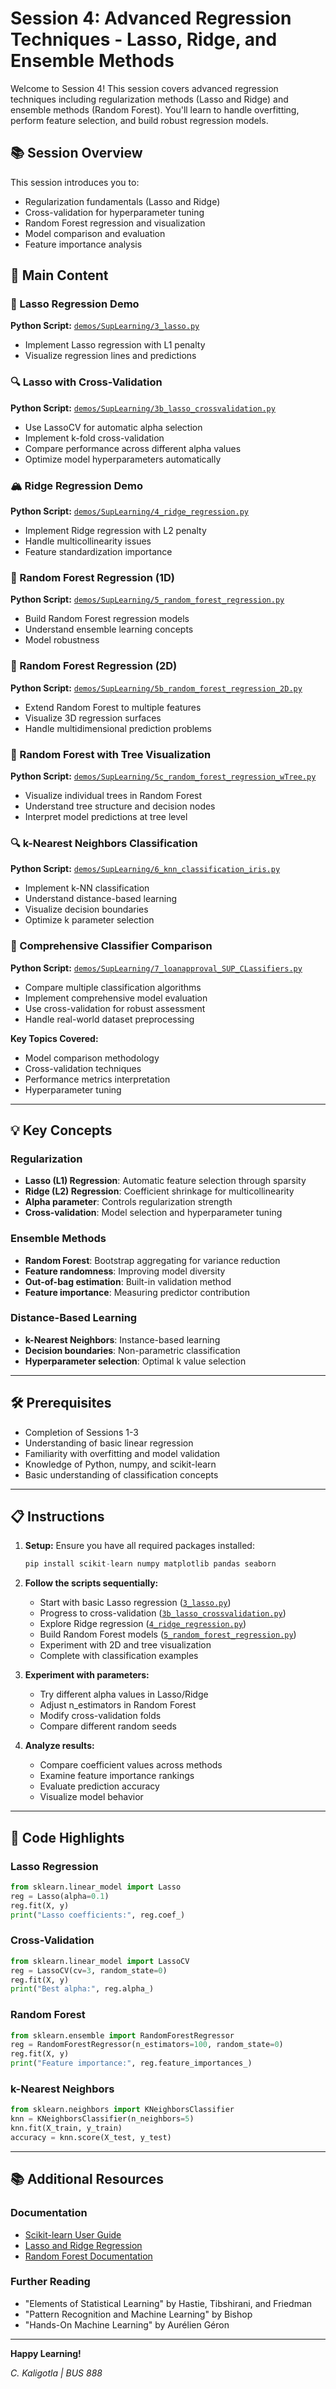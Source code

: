 # Session 4: Advanced Regression Techniques - Lasso, Ridge, and Ensemble Methods

Welcome to Session 4! This session covers advanced regression techniques including regularization methods (Lasso and Ridge) and ensemble methods (Random Forest). You'll learn to handle overfitting, perform feature selection, and build robust regression models.

## 📚 Session Overview

This session introduces you to:
- Regularization fundamentals (Lasso and Ridge)
- Cross-validation for hyperparameter tuning
- Random Forest regression and visualization
- Model comparison and evaluation
- Feature importance analysis

## 📖 Main Content

### 🎯 Lasso Regression Demo

**Python Script:** [`demos/SupLearning/3_lasso.py`](demos/SupLearning/3_lasso.py)

- Implement Lasso regression with L1 penalty
- Visualize regression lines and predictions


### 🔍 Lasso with Cross-Validation

**Python Script:** [`demos/SupLearning/3b_lasso_crossvalidation.py`](demos/SupLearning/3b_lasso_crossvalidation.py)

- Use LassoCV for automatic alpha selection
- Implement k-fold cross-validation
- Compare performance across different alpha values
- Optimize model hyperparameters automatically


### 🏔️ Ridge Regression Demo

**Python Script:** [`demos/SupLearning/4_ridge_regression.py`](demos/SupLearning/4_ridge_regression.py)

- Implement Ridge regression with L2 penalty
- Handle multicollinearity issues
- Feature standardization importance


### 🌲 Random Forest Regression (1D)

**Python Script:** [`demos/SupLearning/5_random_forest_regression.py`](demos/SupLearning/5_random_forest_regression.py)

- Build Random Forest regression models
- Understand ensemble learning concepts
- Model robustness

### 🌲 Random Forest Regression (2D)

**Python Script:** [`demos/SupLearning/5b_random_forest_regression_2D.py`](demos/SupLearning/5b_random_forest_regression_2D.py)

- Extend Random Forest to multiple features
- Visualize 3D regression surfaces
- Handle multidimensional prediction problems


### 🌳 Random Forest with Tree Visualization

**Python Script:** [`demos/SupLearning/5c_random_forest_regression_wTree.py`](demos/SupLearning/5c_random_forest_regression_wTree.py)


- Visualize individual trees in Random Forest
- Understand tree structure and decision nodes
- Interpret model predictions at tree level



### 🔍 k-Nearest Neighbors Classification

**Python Script:** [`demos/SupLearning/6_knn_classification_iris.py`](demos/SupLearning/6_knn_classification_iris.py)

- Implement k-NN classification
- Understand distance-based learning
- Visualize decision boundaries
- Optimize k parameter selection


### 🏦 Comprehensive Classifier Comparison

**Python Script:** [`demos/SupLearning/7_loanapproval_SUP_CLassifiers.py`](demos/SupLearning/7_loanapproval_SUP_CLassifiers.py)

- Compare multiple classification algorithms
- Implement comprehensive model evaluation
- Use cross-validation for robust assessment
- Handle real-world dataset preprocessing

**Key Topics Covered:**
- Model comparison methodology
- Cross-validation techniques
- Performance metrics interpretation
- Hyperparameter tuning

---

## 💡 Key Concepts

### Regularization
- **Lasso (L1) Regression**: Automatic feature selection through sparsity
- **Ridge (L2) Regression**: Coefficient shrinkage for multicollinearity
- **Alpha parameter**: Controls regularization strength
- **Cross-validation**: Model selection and hyperparameter tuning

### Ensemble Methods
- **Random Forest**: Bootstrap aggregating for variance reduction
- **Feature randomness**: Improving model diversity
- **Out-of-bag estimation**: Built-in validation method
- **Feature importance**: Measuring predictor contribution

### Distance-Based Learning
- **k-Nearest Neighbors**: Instance-based learning
- **Decision boundaries**: Non-parametric classification
- **Hyperparameter selection**: Optimal k value selection

---

## 🛠️ Prerequisites

- Completion of Sessions 1-3
- Understanding of basic linear regression
- Familiarity with overfitting and model validation
- Knowledge of Python, numpy, and scikit-learn
- Basic understanding of classification concepts

---

## 📋 Instructions

1. **Setup:** Ensure you have all required packages installed:
   ```python
   pip install scikit-learn numpy matplotlib pandas seaborn
   ```

2. **Follow the scripts sequentially:**
   - Start with basic Lasso regression ([`3_lasso.py`](demos/SupLearning/3_lasso.py))
   - Progress to cross-validation ([`3b_lasso_crossvalidation.py`](demos/SupLearning/3b_lasso_crossvalidation.py))
   - Explore Ridge regression ([`4_ridge_regression.py`](demos/SupLearning/4_ridge_regression.py))
   - Build Random Forest models ([`5_random_forest_regression.py`](demos/SupLearning/5_random_forest_regression.py))
   - Experiment with 2D and tree visualization
   - Complete with classification examples

3. **Experiment with parameters:**
   - Try different alpha values in Lasso/Ridge
   - Adjust n_estimators in Random Forest
   - Modify cross-validation folds
   - Compare different random seeds

4. **Analyze results:**
   - Compare coefficient values across methods
   - Examine feature importance rankings
   - Evaluate prediction accuracy
   - Visualize model behavior

---

## 🔧 Code Highlights

### Lasso Regression
```python
from sklearn.linear_model import Lasso
reg = Lasso(alpha=0.1)
reg.fit(X, y)
print("Lasso coefficients:", reg.coef_)
```

### Cross-Validation
```python
from sklearn.linear_model import LassoCV
reg = LassoCV(cv=3, random_state=0)
reg.fit(X, y)
print("Best alpha:", reg.alpha_)
```

### Random Forest
```python
from sklearn.ensemble import RandomForestRegressor
reg = RandomForestRegressor(n_estimators=100, random_state=0)
reg.fit(X, y)
print("Feature importance:", reg.feature_importances_)
```

### k-Nearest Neighbors
```python
from sklearn.neighbors import KNeighborsClassifier
knn = KNeighborsClassifier(n_neighbors=5)
knn.fit(X_train, y_train)
accuracy = knn.score(X_test, y_test)
```

---


## 📚 Additional Resources

### Documentation
- [Scikit-learn User Guide](https://scikit-learn.org/stable/user_guide.html)
- [Lasso and Ridge Regression](https://scikit-learn.org/stable/modules/linear_model.html#lasso)
- [Random Forest Documentation](https://scikit-learn.org/stable/modules/ensemble.html#random-forests)

### Further Reading
- "Elements of Statistical Learning" by Hastie, Tibshirani, and Friedman
- "Pattern Recognition and Machine Learning" by Bishop
- "Hands-On Machine Learning" by Aurélien Géron

---

**Happy Learning!**

*C. Kaligotla | BUS 888*